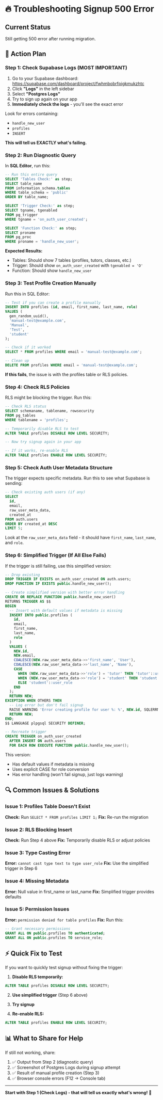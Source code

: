 # 🔥 Troubleshooting Signup 500 Error

## Current Status
Still getting 500 error after running migration.

## 🎯 Action Plan

### Step 1: Check Supabase Logs (MOST IMPORTANT)

1. Go to your Supabase dashboard: https://supabase.com/dashboard/project/fwhmbobrfpigkmukzhtc
2. Click **"Logs"** in the left sidebar
3. Select **"Postgres Logs"**
4. Try to sign up again on your app
5. **Immediately check the logs** - you'll see the exact error

Look for errors containing:
- `handle_new_user`
- `profiles`
- `INSERT`

**This will tell us EXACTLY what's failing.**

### Step 2: Run Diagnostic Query

In **SQL Editor**, run this:

```sql
-- Run this entire query
SELECT 'Tables Check:' as step;
SELECT table_name 
FROM information_schema.tables 
WHERE table_schema = 'public'
ORDER BY table_name;

SELECT 'Trigger Check:' as step;
SELECT tgname, tgenabled 
FROM pg_trigger 
WHERE tgname = 'on_auth_user_created';

SELECT 'Function Check:' as step;
SELECT proname 
FROM pg_proc 
WHERE proname = 'handle_new_user';
```

**Expected Results:**
- Tables: Should show 7 tables (profiles, tutors, classes, etc.)
- Trigger: Should show `on_auth_user_created` with `tgenabled = 'O'`
- Function: Should show `handle_new_user`

### Step 3: Test Profile Creation Manually

Run this in SQL Editor:

```sql
-- Test if you can create a profile manually
INSERT INTO profiles (id, email, first_name, last_name, role)
VALUES (
  gen_random_uuid(),
  'manual-test@example.com',
  'Manual',
  'Test',
  'student'
);

-- Check if it worked
SELECT * FROM profiles WHERE email = 'manual-test@example.com';

-- Clean up
DELETE FROM profiles WHERE email = 'manual-test@example.com';
```

**If this fails**, the issue is with the profiles table or RLS policies.

### Step 4: Check RLS Policies

RLS might be blocking the trigger. Run this:

```sql
-- Check RLS status
SELECT schemaname, tablename, rowsecurity 
FROM pg_tables 
WHERE tablename = 'profiles';

-- Temporarily disable RLS to test
ALTER TABLE profiles DISABLE ROW LEVEL SECURITY;

-- Now try signup again in your app

-- If it works, re-enable RLS
ALTER TABLE profiles ENABLE ROW LEVEL SECURITY;
```

### Step 5: Check Auth User Metadata Structure

The trigger expects specific metadata. Run this to see what Supabase is sending:

```sql
-- Check existing auth users (if any)
SELECT 
  id, 
  email, 
  raw_user_meta_data,
  created_at
FROM auth.users
ORDER BY created_at DESC
LIMIT 5;
```

Look at the `raw_user_meta_data` field - it should have `first_name`, `last_name`, and `role`.

### Step 6: Simplified Trigger (If All Else Fails)

If the trigger is still failing, use this simplified version:

```sql
-- Drop existing
DROP TRIGGER IF EXISTS on_auth_user_created ON auth.users;
DROP FUNCTION IF EXISTS public.handle_new_user();

-- Create simplified version with better error handling
CREATE OR REPLACE FUNCTION public.handle_new_user()
RETURNS TRIGGER AS $$
BEGIN
  -- Insert with default values if metadata is missing
  INSERT INTO public.profiles (
    id, 
    email, 
    first_name, 
    last_name, 
    role
  )
  VALUES (
    NEW.id,
    NEW.email,
    COALESCE(NEW.raw_user_meta_data->>'first_name', 'User'),
    COALESCE(NEW.raw_user_meta_data->>'last_name', 'Name'),
    CASE 
      WHEN (NEW.raw_user_meta_data->>'role') = 'tutor' THEN 'tutor'::user_role
      WHEN (NEW.raw_user_meta_data->>'role') = 'student' THEN 'student'::user_role
      ELSE 'student'::user_role
    END
  );
  RETURN NEW;
EXCEPTION WHEN OTHERS THEN
  -- Log error but don't fail signup
  RAISE WARNING 'Error creating profile for user %: %', NEW.id, SQLERRM;
  RETURN NEW;
END;
$$ LANGUAGE plpgsql SECURITY DEFINER;

-- Recreate trigger
CREATE TRIGGER on_auth_user_created
  AFTER INSERT ON auth.users
  FOR EACH ROW EXECUTE FUNCTION public.handle_new_user();
```

This version:
- Has default values if metadata is missing
- Uses explicit CASE for role conversion
- Has error handling (won't fail signup, just logs warning)

## 🔍 Common Issues & Solutions

### Issue 1: Profiles Table Doesn't Exist
**Check:** Run `SELECT * FROM profiles LIMIT 1;`
**Fix:** Re-run the migration

### Issue 2: RLS Blocking Insert
**Check:** Run Step 4 above
**Fix:** Temporarily disable RLS or adjust policies

### Issue 3: Type Casting Error
**Error:** `cannot cast type text to type user_role`
**Fix:** Use the simplified trigger in Step 6

### Issue 4: Missing Metadata
**Error:** Null value in first_name or last_name
**Fix:** Simplified trigger provides defaults

### Issue 5: Permission Issues
**Error:** `permission denied for table profiles`
**Fix:** Run this:
```sql
-- Grant necessary permissions
GRANT ALL ON public.profiles TO authenticated;
GRANT ALL ON public.profiles TO service_role;
```

## ⚡ Quick Fix to Test

If you want to quickly test signup without fixing the trigger:

1. **Disable RLS temporarily:**
```sql
ALTER TABLE profiles DISABLE ROW LEVEL SECURITY;
```

2. **Use simplified trigger** (Step 6 above)

3. **Try signup**

4. **Re-enable RLS:**
```sql
ALTER TABLE profiles ENABLE ROW LEVEL SECURITY;
```

## 📊 What to Share for Help

If still not working, share:
1. ✅ Output from Step 2 (diagnostic query)
2. ✅ Screenshot of Postgres Logs during signup attempt
3. ✅ Result of manual profile creation (Step 3)
4. ✅ Browser console errors (F12 → Console tab)

---

**Start with Step 1 (Check Logs) - that will tell us exactly what's wrong!** 🚀

